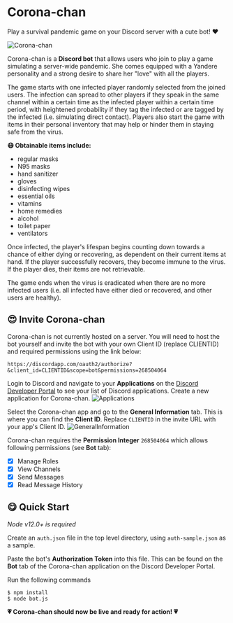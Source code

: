 # Corona-chan
Play a survival pandemic game on your Discord server with a cute bot! :heart:

![Corona-chan](https://cdn.discordapp.com/attachments/710957737420390440/711365566878711858/corona-chan_S.png)

Corona-chan is a **Discord bot** that allows users who join to play a game simulating a server-wide pandemic. She comes equipped with a Yandere personality and a strong desire to share her "love" with all the players.

The game starts with one infected player randomly selected from the joined users. The infection can spread to other players if they speak in the same channel within a certain time as the infected player within a certain time period, with heightened probability if they tag the infected or are tagged by the infected (i.e. simulating direct contact). Players also start the game with items in their personal inventory that may help or hinder them in staying safe from the virus.

**:mask: Obtainable items include:**
- regular masks
- N95 masks
- hand sanitizer
- gloves
- disinfecting wipes
- essential oils
- vitamins
- home remedies
- alcohol
- toilet paper
- ventilators

Once infected, the player's lifespan begins counting down towards a chance of either dying or recovering, as dependent on their current items at hand. If the player successfully recovers, they become immune to the virus. If the player dies, their items are not retrievable.

The game ends when the virus is eradicated when there are no more infected users (i.e. all infected have either died or recovered, and other users are healthy).

## :heart_eyes: Invite Corona-chan
Corona-chan is not currently hosted on a server. You will need to host the bot yourself and invite the bot with your own Client ID (replace CLIENTID) and required permissions using the link below:

`https://discordapp.com/oauth2/authorize?&client_id=CLIENTID&scope=bot&permissions=268504064`

Login to Discord and navigate to your **Applications** on the [Discord Developer Portal](https://discord.com/developers/applications) to see your list of Discord applications. Create a new application for Corona-chan.
![Applications](https://cdn.discordapp.com/attachments/711038166793977906/711742498686632017/unknown.png)

Select the Corona-chan app and go to the **General Information** tab. This is where you can find the **Client ID**. Replace `CLIENTID` in the invite URL with your app's Client ID.
![GeneralInformation](https://cdn.discordapp.com/attachments/711038166793977906/711744964048060486/unknown.png)

Corona-chan requires the **Permission Integer** `268504064` which allows following permissions (see **Bot** tab):
- [x]  Manage Roles
- [x]  View Channels
- [x]  Send Messages
- [x]  Read Message History

## :yum: Quick Start
*Node v12.0+ is required*

Create an `auth.json` file in the top level directory, using `auth-sample.json` as a sample.

Paste the bot's **Authorization Token** into this file.
This can be found on the **Bot** tab of the Corona-chan application on the Discord Developer Portal.

Run the following commands
```
$ npm install
$ node bot.js
```
**:heartpulse: Corona-chan should now be live and ready for action! :heartpulse:**
